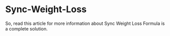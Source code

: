 # Sync-Weight-Loss
So, read this article for more information about Sync Weight Loss Formula is a complete solution.
